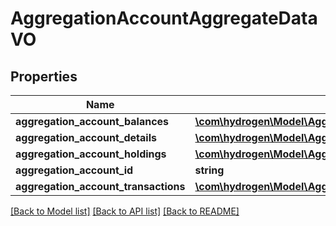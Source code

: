 # AggregationAccountAggregateDataVO

## Properties
Name | Type | Description | Notes
------------ | ------------- | ------------- | -------------
**aggregation_account_balances** | [**\com\hydrogen\Model\AggregationAccountBalanceAggregateDataVO**](AggregationAccountBalanceAggregateDataVO.md) |  | [optional] 
**aggregation_account_details** | [**\com\hydrogen\Model\AggregationAccountDetailsAggregateDataVO**](AggregationAccountDetailsAggregateDataVO.md) |  | [optional] 
**aggregation_account_holdings** | [**\com\hydrogen\Model\AggregationAccountHoldingAggregateDataVO[]**](AggregationAccountHoldingAggregateDataVO.md) |  | [optional] 
**aggregation_account_id** | **string** |  | [optional] 
**aggregation_account_transactions** | [**\com\hydrogen\Model\AggregationAccountTransactionAggregateDataVO[]**](AggregationAccountTransactionAggregateDataVO.md) |  | [optional] 

[[Back to Model list]](../README.md#documentation-for-models) [[Back to API list]](../README.md#documentation-for-api-endpoints) [[Back to README]](../README.md)


